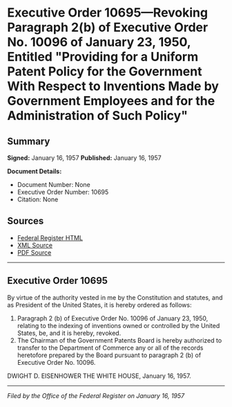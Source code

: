 # Executive Order 10695—Revoking Paragraph 2(b) of Executive Order No. 10096 of January 23, 1950, Entitled "Providing for a Uniform Patent Policy for the Government With Respect to Inventions Made by Government Employees and for the Administration of Such Policy"

## Summary

**Signed:** January 16, 1957
**Published:** January 16, 1957

**Document Details:**
- Document Number: None
- Executive Order Number: 10695
- Citation: None

## Sources
- [Federal Register HTML](https://www.presidency.ucsb.edu/documents/executive-order-10695-revoking-paragraph-2b-executive-order-no-10096-january-23-1950)
- [XML Source](None)
- [PDF Source](None)

---

## Executive Order 10695

By virtue of the authority vested in me by the Constitution and statutes, and as President of the United States, it is hereby ordered as follows:
1. Paragraph 2 (b) of Executive Order No. 10096 of January 23, 1950, relating to the indexing of inventions owned or controlled by the United States, be, and it is hereby, revoked.
2. The Chairman of the Government Patents Board is hereby authorized to transfer to the Department of Commerce any or all of the records heretofore prepared by the Board pursuant to paragraph 2 (b) of Executive Order No. 10096.

DWIGHT D. EISENHOWER
THE WHITE HOUSE,
January 16, 1957.

---

*Filed by the Office of the Federal Register on January 16, 1957*
